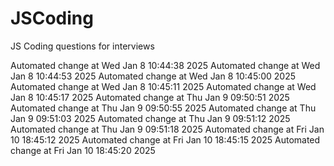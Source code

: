 # JSCoding
JS Coding questions for interviews

Automated change at Wed Jan  8 10:44:38 2025
Automated change at Wed Jan  8 10:44:53 2025
Automated change at Wed Jan  8 10:45:00 2025
Automated change at Wed Jan  8 10:45:11 2025
Automated change at Wed Jan  8 10:45:17 2025
Automated change at Thu Jan  9 09:50:51 2025
Automated change at Thu Jan  9 09:50:55 2025
Automated change at Thu Jan  9 09:51:03 2025
Automated change at Thu Jan  9 09:51:12 2025
Automated change at Thu Jan  9 09:51:18 2025
Automated change at Fri Jan 10 18:45:12 2025
Automated change at Fri Jan 10 18:45:15 2025
Automated change at Fri Jan 10 18:45:20 2025